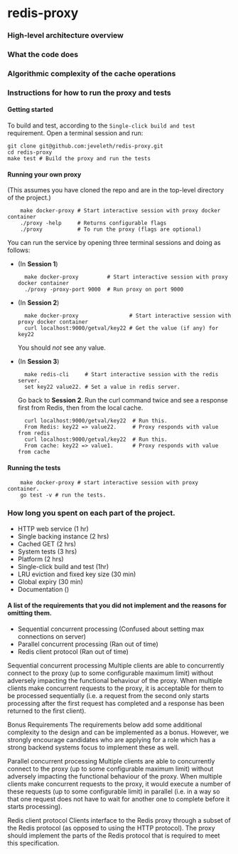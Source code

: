 # redis-proxy

### High-level architecture overview
<!-- TODO: Add chart -->
### What the code does
<!-- TODO: -->
### Algorithmic complexity of the cache operations
<!-- TODO: -->
### Instructions for how to run the proxy and tests

#### Getting started
To build and test, according to the ```Single-click build and test``` requirement. Open a terminal session and run:

    git clone git@github.com:jeveleth/redis-proxy.git
    cd redis-proxy
    make test # Build the proxy and run the tests

#### Running your own proxy
(This assumes you have cloned the repo and are in the top-level directory of the project.)

        make docker-proxy # Start interactive session with proxy docker container
        ./proxy -help     # Returns configurable flags
        ./proxy           # To run the proxy (flags are optional)

 You can run the service by opening three terminal sessions and doing as follows:
* (In **Session 1**)

        make docker-proxy         # Start interactive session with proxy docker container
        ./proxy -proxy-port 9000  # Run proxy on port 9000

* (In **Session 2**)

        make docker-proxy                # Start interactive session with proxy docker container
        curl localhost:9000/getval/key22 # Get the value (if any) for key22

    You should *not* see any value.

* (In **Session 3**)

        make redis-cli     # Start interactive session with the redis server.
        set key22 value22. # Set a value in redis server.

    Go back to **Session 2**. Run the curl command twice and see a response first from Redis, then from the local cache.

        curl localhost:9000/getval/key22  # Run this.
        From Redis: key22 => value22.     # Proxy responds with value from redis
        curl localhost:9000/getval/key22  # Run this.
        From cache: key22 => value1.      # Proxy responds with value from cache

#### Running the tests

        make docker-proxy # start interactive session with proxy container.
        go test -v # run the tests.

### How long you spent on each part of the project.
* HTTP web service (1 hr)
* Single backing instance (2 hrs)
* Cached GET (2 hrs)
* System tests (3 hrs)
* Platform (2 hrs)
* Single-click build and test (1hr)
* LRU eviction and fixed key size (30 min)
* Global expiry (30 min)
* Documentation ()   <!-- TODO: Time estimate -->

#### A list of the requirements that you did not implement and the reasons for omitting them.
* Sequential concurrent processing (Confused about setting max connections on server)
* Parallel concurrent processing (Ran out of time)
* Redis client protocol (Ran out of time)





 <!-- TODO -->
Sequential concurrent processing
Multiple clients are able to concurrently connect to the proxy (up to some configurable maximum limit) without adversely impacting the functional behaviour of the proxy. When multiple clients make concurrent requests to the proxy, it is acceptable for them to be processed sequentially (i.e. a request from the second only starts processing after the first request has completed and a response has been returned to the first client).


Bonus Requirements
The requirements below add some additional complexity to the design and can be implemented as a bonus. However, we strongly encourage candidates who are applying for a role which has a strong backend systems focus to implement these as well.

Parallel concurrent processing
Multiple clients are able to concurrently connect to the proxy (up to some configurable maximum limit) without adversely
impacting the functional behaviour of the proxy. When multiple clients make concurrent requests to the proxy, it would execute a number of these requests (up to some configurable limit) in parallel (i.e. in a way so that one request does not have to wait for another one to complete before it starts processing).

Redis client protocol
Clients interface to the Redis proxy through a subset of the Redis protocol (as opposed to using the HTTP protocol). The proxy should implement the parts of the Redis protocol that is required to meet this specification.
